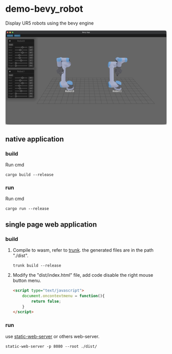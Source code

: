 # demo-bevy_robot
Display UR5 robots using the bevy engine

<img src="media/demo.png">

## native application

### build

Run cmd
```shell
cargo build --release
```

### run

Run cmd
```shell
cargo run --release
```

## single page web application

### build

1. Compile to wasm, refer to [trunk](https://trunkrs.dev/). the generated files are in the path "./dist". 
    ```shell
    trunk build --release
    ```

2. Modify the "dist/index.html" file, add code disable the right mouse button menu.
    ```html
    <script type="text/javascript">
        document.oncontextmenu = function(){
            return false;
        }
    </script>
    ```
   
### run

use [static-web-server](https://static-web-server.net/) or others web-server.

 ```shell
 static-web-server -p 8080 --root ./dist/
 ```

